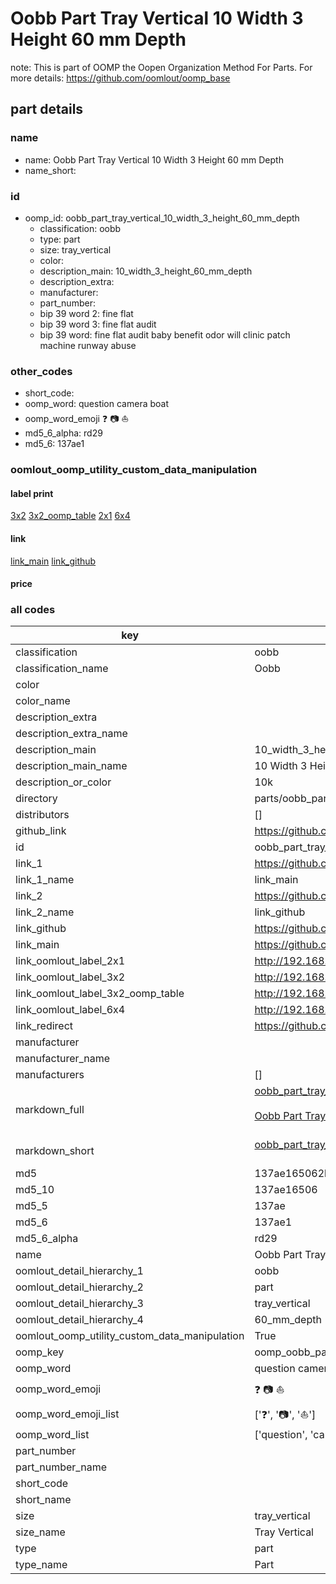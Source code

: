 # Oobb Part Tray Vertical 10 Width 3 Height 60 mm Depth  

note: This is part of OOMP the Oopen Organization Method For Parts. For more details: https://github.com/oomlout/oomp_base

##  part details
  







### name
* name: Oobb Part Tray Vertical 10 Width 3 Height 60 mm Depth
* name_short: 
### id
* oomp_id: oobb_part_tray_vertical_10_width_3_height_60_mm_depth
  * classification: oobb
  * type: part
  * size: tray_vertical
  * color: 
  * description_main: 10_width_3_height_60_mm_depth
  * description_extra: 
  * manufacturer: 
  * part_number: 
  * bip 39 word 2: fine flat
  * bip 39 word 3: fine flat audit
  * bip 39 word: fine flat audit baby benefit odor will clinic patch machine runway abuse

### other_codes
* short_code: 
* oomp_word: question camera boat
* oomp_word_emoji :question: :camera: :boat:
* md5_6_alpha: rd29
* md5_6: 137ae1






### oomlout_oomp_utility_custom_data_manipulation
#### label print
[3x2](http://192.168.1.245:1112/?label=oomp%20rd29)
[3x2_oomp_table](http://192.168.1.108:1112/?label=oomp%20rd29)
[2x1](http://192.168.1.242:1112/?label=oomp%20rd29)
[6x4](http://192.168.1.55:1112/?label=oomp%20rd29)    

#### link

[link_main](https://github.com/oomlout/oomlout_oomp_version_1_messy/tree/main/parts/oobb_part_tray_vertical_10_width_3_height_60_mm_depth) [link_github](https://github.com/oomlout/oomlout_oomp_version_1_messy/tree/main/parts/oobb_part_tray_vertical_10_width_3_height_60_mm_depth)                             

#### price







### all codes 
| key | value |  
| --- | --- |  
| classification | oobb |  
| classification_name | Oobb |  
| color |  |  
| color_name |  |  
| description_extra |  |  
| description_extra_name |  |  
| description_main | 10_width_3_height_60_mm_depth |  
| description_main_name | 10 Width 3 Height 60 mm Depth |  
| description_or_color | 10k |  
| directory | parts/oobb_part_tray_vertical_10_width_3_height_60_mm_depth |  
| distributors | [] |  
| github_link | https://github.com/oomlout/oomlout_oomp_part_src/tree/main/parts/oobb_part_tray_vertical_10_width_3_height_60_mm_depth |  
| id | oobb_part_tray_vertical_10_width_3_height_60_mm_depth |  
| link_1 | https://github.com/oomlout/oomlout_oomp_version_1_messy/tree/main/parts/oobb_part_tray_vertical_10_width_3_height_60_mm_depth |  
| link_1_name | link_main |  
| link_2 | https://github.com/oomlout/oomlout_oomp_version_1_messy/tree/main/parts/oobb_part_tray_vertical_10_width_3_height_60_mm_depth |  
| link_2_name | link_github |  
| link_github | https://github.com/oomlout/oomlout_oomp_version_1_messy/tree/main/parts/oobb_part_tray_vertical_10_width_3_height_60_mm_depth |  
| link_main | https://github.com/oomlout/oomlout_oomp_version_1_messy/tree/main/parts/oobb_part_tray_vertical_10_width_3_height_60_mm_depth |  
| link_oomlout_label_2x1 | http://192.168.1.242:1112/?label=oomp%20rd29 |  
| link_oomlout_label_3x2 | http://192.168.1.245:1112/?label=oomp%20rd29 |  
| link_oomlout_label_3x2_oomp_table | http://192.168.1.108:1112/?label=oomp%20rd29 |  
| link_oomlout_label_6x4 | http://192.168.1.55:1112/?label=oomp%20rd29 |  
| link_redirect | https://github.com/oomlout/oomlout_oomp_version_1_messy/tree/main/parts/oobb_part_tray_vertical_10_width_3_height_60_mm_depth |  
| manufacturer |  |  
| manufacturer_name |  |  
| manufacturers | [] |  
| markdown_full | [oobb_part_tray_vertical_10_width_3_height_60_mm_depth](none)<br>[](none)<br>[Oobb Part Tray Vertical 10 Width 3 Height 60 Mm Depth](none)<br><br> |  
| markdown_short | [oobb_part_tray_vertical_10_width_3_height_60_mm_depth](none)<br><br> |  
| md5 | 137ae165062b3f66648a91101e1622b6 |  
| md5_10 | 137ae16506 |  
| md5_5 | 137ae |  
| md5_6 | 137ae1 |  
| md5_6_alpha | rd29 |  
| name | Oobb Part Tray Vertical 10 Width 3 Height 60 mm Depth |  
| oomlout_detail_hierarchy_1 | oobb |  
| oomlout_detail_hierarchy_2 | part |  
| oomlout_detail_hierarchy_3 | tray_vertical |  
| oomlout_detail_hierarchy_4 | 60_mm_depth |  
| oomlout_oomp_utility_custom_data_manipulation | True |  
| oomp_key | oomp_oobb_part_tray_vertical_10_width_3_height_60_mm_depth |  
| oomp_word | question camera boat |  
| oomp_word_emoji | :question: :camera: :boat: |  
| oomp_word_emoji_list | [':question:', ':camera:', ':boat:'] |  
| oomp_word_list | ['question', 'camera', 'boat'] |  
| part_number |  |  
| part_number_name |  |  
| short_code |  |  
| short_name |  |  
| size | tray_vertical |  
| size_name | Tray Vertical |  
| type | part |  
| type_name | Part |  
